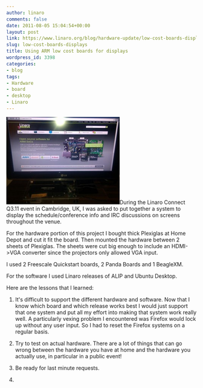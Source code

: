 ```yaml
---
author: linaro
comments: false
date: 2011-08-05 15:04:54+00:00
layout: post
link: https://www.linaro.org/blog/hardware-update/low-cost-boards-displays/
slug: low-cost-boards-displays
title: Using ARM low cost boards for displays
wordpress_id: 3398
categories:
- blog
tags:
- Hardware
- board
- desktop
- Linaro
---
```


[![](/assets/blog/disp.jpg)](/assets/blog/disp.jpeg)During the Linaro Connect Q3.11 event in Cambridge, UK, I was asked to put together a system to display the schedule/conference info and IRC discussions on screens throughout the venue.

For the hardware portion of this project I bought thick Plexiglas at Home Depot and cut it fit the board. Then mounted the hardware between 2 sheets of Plexiglas. The sheets were cut big enough to include an HDMI->VGA converter since the projectors only allowed VGA input.

I used 2 Freescale Quickstart boards, 2 Panda Boards and 1 BeagleXM.

For the software I used Linaro releases of ALIP and Ubuntu Desktop.

Here are the lessons that I learned:




  1. It's difficult to support the different hardware and software. Now that I know which board and which release
works best I would just support that one system and put all my effort into making that system work really well. A
particularly vexing problem I encountered was Firefox would lock up without any user input. So I had to reset the
Firefox systems on a regular basis.


  2. Try to test on actual hardware. There are a lot of things that can go wrong between the hardware you have at home
and the hardware you actually use, in particular in a public event!


  3. Be ready for last minute requests.
  4.
